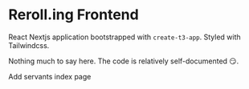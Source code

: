 # Reroll.ing Frontend

React Nextjs application bootstrapped with `create-t3-app`. Styled with Tailwindcss.

Nothing much to say here. The code is relatively self-documented 😏.

Add servants index page
